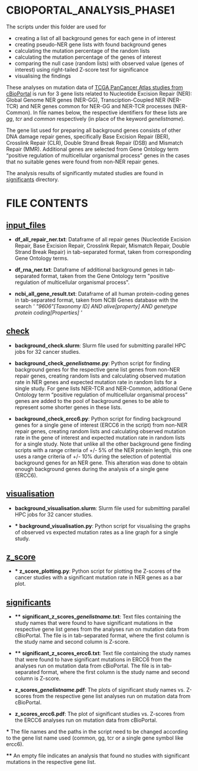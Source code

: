 # CBIOPORTAL_ANALYSIS_PHASE1
The scripts under this folder are used for 
- creating a list of all background genes for each gene in of interest
- creating pseudo-NER gene lists with found background genes
- calculating the mutation percentage of the random lists
- calculating the mutation percentage of the genes of interest
- comparing the null case (random lists) with observed value (genes of interest) using right-tailed Z-score test for significance
- visualising the findings 

These analyses on mutation data of [TCGA PanCancer Atlas studies from cBioPortal](https://www.cbioportal.org/study/summary?id=laml_tcga_pan_can_atlas_2018%2Cacc_tcga_pan_can_atlas_2018%2Cblca_tcga_pan_can_atlas_2018%2Clgg_tcga_pan_can_atlas_2018%2Cbrca_tcga_pan_can_atlas_2018%2Ccesc_tcga_pan_can_atlas_2018%2Cchol_tcga_pan_can_atlas_2018%2Ccoadread_tcga_pan_can_atlas_2018%2Cdlbc_tcga_pan_can_atlas_2018%2Cesca_tcga_pan_can_atlas_2018%2Cgbm_tcga_pan_can_atlas_2018%2Chnsc_tcga_pan_can_atlas_2018%2Ckich_tcga_pan_can_atlas_2018%2Ckirc_tcga_pan_can_atlas_2018%2Ckirp_tcga_pan_can_atlas_2018%2Clihc_tcga_pan_can_atlas_2018%2Cluad_tcga_pan_can_atlas_2018%2Clusc_tcga_pan_can_atlas_2018%2Cmeso_tcga_pan_can_atlas_2018%2Cov_tcga_pan_can_atlas_2018%2Cpaad_tcga_pan_can_atlas_2018%2Cpcpg_tcga_pan_can_atlas_2018%2Cprad_tcga_pan_can_atlas_2018%2Csarc_tcga_pan_can_atlas_2018%2Cskcm_tcga_pan_can_atlas_2018%2Cstad_tcga_pan_can_atlas_2018%2Ctgct_tcga_pan_can_atlas_2018%2Cthym_tcga_pan_can_atlas_2018%2Cthca_tcga_pan_can_atlas_2018%2Cucs_tcga_pan_can_atlas_2018%2Cucec_tcga_pan_can_atlas_2018%2Cuvm_tcga_pan_can_atlas_2018) is run for 3 gene lists related to Nucleotide Excision Repair (NER): Global Genome NER genes (NER-GG), Transciption-Coupled NER (NER-TCR) and NER genes common for NER-GG and NER-TCR processes (NER-Common). In file names below, the respective identifiers for these lists are _gg_, _tcr_ and _common_ respectively (in place of the keyword _genelistname_).

The gene list used for preparing all background genes consists of other DNA damage repair genes, specifically Base Excision Repair (BER), Crosslink Repair (CLR), Double Strand Break Repair (DSB) and Mismatch Repair (MMR). Additional genes are selected from Gene Ontology term “positive regulation of multicellular organismal process” genes in the cases that no suitable genes were found from non-NER repair genes.

The analysis results of significantly mutated studies are found in [significants](https://github.com/ilaydakaytaran/DNArepair/tree/main/cbioportal_analysis_phase1/significants) directory.

# FILE CONTENTS

## [input_files](https://github.com/ilaydakaytaran/DNArepair/blob/main/cbioportal_analysis_phase1/input_files/)
- **df_all_repair_ner.txt**: Dataframe of all repair genes (Nucleotide Excision Repair, Base Excision Repair, Crosslink Repair, Mismatch Repair, Double Strand Break Repair) in tab-separated format, taken from corresponding Gene Ontology terms.

- **df_rna_ner.txt**: Dataframe of additional background genes in tab-separated format, taken from the Gene Ontology term "positive regulation of multicellular organismal process".

- **ncbi_all_gene_result.txt**: Dataframe of all human protein-coding genes in tab-separated format, taken from NCBI Genes database with the search *' "9606"[Taxonomy ID] AND alive[property] AND genetype protein coding[Properties] '*

## [check](https://github.com/ilaydakaytaran/DNArepair/blob/main/cbioportal_analysis_phase1/check/)
- **background_check.slurm**: Slurm file used for submitting parallel HPC jobs for 32 cancer studies.

- **background_check_*genelistname*.py**: Python script for finding background genes for the respective gene list genes from non-NER repair genes, creating random lists and calculating observed mutation rate in NER genes and expected mutation rate in random lists for a single study. For gene lists NER-TCR and NER-Common, additional Gene Ontology term “positive regulation of multicellular organismal process” genes are added to the pool of background genes to be able to represent some shorter genes in these lists.

- **background_check_ercc6.py**: Python script for finding background genes for a single gene of interest (ERCC6 in the script) from non-NER repair genes, creating random lists and calculating observed mutation rate in the gene of interest and expected mutation rate in random lists for a single study. Note that unlike all the other background gene finding scripts with a range criteria of +/- 5% of the NER protein length, this one uses a range criteria of +/- 10% during the selection of potential background genes for an NER gene. This alteration was done to obtain enough background genes during the analysis of a single gene (ERCC6).

## [visualisation](https://github.com/ilaydakaytaran/DNArepair/blob/main/cbioportal_analysis_phase1/visualisation/)
- **background_visualisation.slurm**: Slurm file used for submitting parallel HPC jobs for 32 cancer studies.

- **\*** **background_visualisation.py**: Python script for visualising the graphs of observed vs expected mutation rates as a line graph for a single study.

## [z_score](https://github.com/ilaydakaytaran/DNArepair/blob/main/cbioportal_analysis_phase1/z_score/)
- **\*** **z_score_plotting.py**: Python script for plotting the Z-scores of the cancer studies with a significant mutation rate in NER genes as a bar plot. 

## [significants](https://github.com/ilaydakaytaran/DNArepair/blob/main/cbioportal_analysis_phase1/significants/)
- **\*\*** **significant_z_scores_*genelistname*.txt**: Text files containing the study names that were found to have significant mutations in the respective gene list genes from the analyses run on mutation data from cBioPortal. The file is in tab-separated format, where the first column is the study name and second column is Z-score.

- **\*\*** **significant_z_scores_ercc6.txt**: Text file containing the study names that were found to have significant mutations in ERCC6 from the analyses run on mutation data from cBioPortal. The file is in tab-separated format, where the first column is the study name and second column is Z-score.

- **z_scores_*genelistname*.pdf**: The plots of significant study names vs. Z-scores from the respective gene list analyses run on mutation data from cBioPortal.

- **z_scores_ercc6.pdf**: The plot of significant studies vs. Z-scores from the ERCC6 analyses run on mutation data from cBioPortal.

**\*** The file names and the paths in the script need to be changed according to the gene list name used (common, gg, tcr or a single gene symbol like ercc6).

**\*\*** An empty file indicates an analysis that found no studies with significant mutations in the respective gene list.
